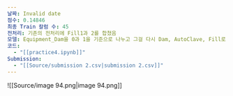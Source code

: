 ```yaml
---
날짜: Invalid date
점수: 0.14846
최종 Train 칼럼 수: 45
전처리: 기존의 전처리에 Fill1과 2를 합쳤음
모델: Equipment_Dam을 0과 1을 기준으로 나누고 그걸 다시 Dam, AutoClave, Fill로 나눈 6개의 모델을 앙상블함 cat+light
코드:
  - "[[practice4.ipynb]]"
Submission:
  - "[[Source/submission 2.csv|submission 2.csv]]"
---
```

![[Source/image 94.png|image 94.png]]